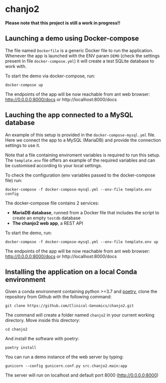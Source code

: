 # chanjo2

<strong>Please note that this project is still a work in progress!!</strong>

## Launching a demo using Docker-compose

The file named `Dockerfile` is a generic Docker file to run the application. Whenever the app is launched with the ENV param `DEMO` (check the settings present in file `docker-compose.yml`) it will create a test SQLite database to work with.

To start the demo via docker-compose, run:

```
docker-compose up
```

The endpoints of the app will be now reachable from ant web browser: http://0.0.0.0:8000/docs or http://localhost:8000/docs


## Lauching the app connected to a MySQL database

An example of this setup is provided in the `docker-compose-mysql.yml` file.
Here we connect the app to a MySQL (MariaDB) and provide the connection settings to use it.

Note that a file containing enviroment variables is required to run this setup. The `template.env` file offers an example of the required variables and can be customised according to your local settings.

To check the configuration (env variables passed to the docker-compose file) run:

```
docker-compose -f docker-compose-mysql.yml --env-file template.env config
```

The docker-compose file contains 2 services:
- **MariaDB database**, runned from a Docker file that includes the script to create an empty `testdb` database
- **The chanjo2 web app**, a REST API

To start the demo, run:

```
docker-compose -f docker-compose-mysql.yml --env-file template.env up
```

The endpoints of the app will be now reachable from ant web browser: http://0.0.0.0:8000/docs or http://localhost:8000/docs





## Installing the application on a local Conda environment

Given a conda environment containing python >=3.7 and [poetry](https://github.com/python-poetry/poetry), clone the repository from Github with the following command:

```
git clone https://github.com/Clinical-Genomics/chanjo2.git
```

The command will create a folder named `chanjo2` in your current working directory. Move inside this directory:

```
cd chanjo2
```

And install the software with poetry:

```
poetry install
```

You can run a demo instance of the web server by typing:

```
gunicorn --config gunicorn.conf.py src.chanjo2.main:app
```

The server will run on localhost and default port 8000 (http://0.0.0.0:8000)
